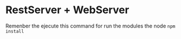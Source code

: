 # RestServer + WebServer

Remenber the ejecute this command for run the modules the node  ```npm install ```